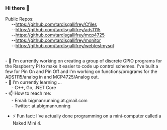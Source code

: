 ### Hi there 👋

<!--
**tardisgallifrey/tardisgallifrey** is a ✨ _special_ ✨ repository because its `README.md` (this file) appears on your GitHub profile.
-->
Public Repos:</br>
  &#160;&#160;&#160;&#160;&#160;--https://github.com/tardisgallifrey/Cfiles</br>
  &#160;&#160;&#160;&#160;&#160;--https://github.com/tardisgallifrey/ads1115</br>
  &#160;&#160;&#160;&#160;&#160;--https://github.com/tardisgallifrey/mcp4725</br>
  &#160;&#160;&#160;&#160;&#160;--https://github.com/tardisgallifrey/monitor</br>
  &#160;&#160;&#160;&#160;&#160;--https://github.com/tardisgallifrey/webtestmysql</br>
  
  
</br>
- 🔭 I’m currently working on creating a group of discrete GPIO programs for the Raspberry Pi to make it easier to code up control schemes.  I've built a few for Pin On and Pin Off and I'm working on functions/programs for the ADS1115/analog in and MCP4725/Analog out.
</br>- 🌱 I’m currently learning ...</br>
      &#160;&#160;&#160;&#160;&#160;- C++, Go, .NET Core
      
<!-- - 👯 I’m looking to collaborate on ...
- 🤔 I’m looking for help with ...
- 💬 Ask me about ...  -->
</br>
- 📫 How to reach me:</br>
      &#160;&#160;&#160;&#160;&#160;- Email: bigmanrunning.at.gmail.com</br>
      &#160;&#160;&#160;&#160;&#160;- Twitter: at.abigmanrunning</br>
      
- ⚡ Fun fact: I've actually done programming on a mini-computer called a Naked Mini 4.

